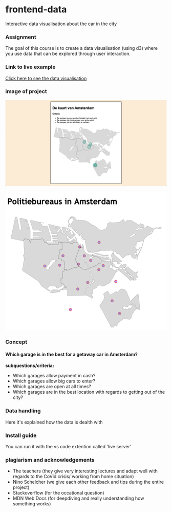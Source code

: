 # frontend-data
Interactive data visualisation about the car in the city

### Assignment

The goal of this course is to create a data visualisation (using d3) where you use data that can be explored through user interaction.

### Link to live example

[Click here to see the data visualisation](https://max-hauser.github.io/frontend-data/)

### image of project

![statische-kaart](https://github.com/max-hauser/frontend-data/blob/main/media/statische-kaart.png)

![politiebureaus-kaart](https://github.com/max-hauser/frontend-data/blob/main/media/politiebureaus-amsterdam.png)

### Concept

#### Which garage is in the best for a getaway car in Amsterdam?

**subquestions/criteria:**

* Which garages allow payment in cash?
* Which garages allow big cars to enter?
* Which garages are open at all times?
* Which garages are in the best location with regards to getting out of the city?

### Data handling

Here it's explained how the data is dealth with

### Install guide

You can run it with the vs code extention called 'live server'

### plagiarism and acknowledgements

* The teachers (they give very interesting lectures and adapt well with regards to the CoVid crisis/ working from home situation)
* Nino Schelcher (we give each other feedback and tips during the entire project)
* Stackoverflow (for the occational question)
* MDN Web Docs (for deepdiving and really understanding how something works)


